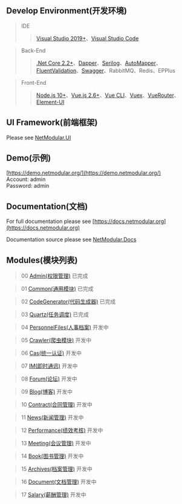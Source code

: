 ## Develop Environment(开发环境)

> IDE
>
> > [Visual Studio 2019+](https://visualstudio.microsoft.com/zh-hans/downloads/)、[Visual Studio Code](https://code.visualstudio.com/)

> Back-End
>
> > [.Net Core 2.2+](https://dotnet.microsoft.com/download)、[Dapper](https://github.com/StackExchange/Dapper)、[Serilog](https://serilog.net/)、[AutoMapper](https://automapper.org/)、[FluentValidation](https://fluentvalidation.net)、[Swagger](https://github.com/domaindrivendev/Swashbuckle.AspNetCore)、RabbitMQ、Redis、EPPlus

> Front-End
>
> > [Node.js 10+](https://nodejs.org/en/)、[Vue.js 2.6+](https://cn.vuejs.org/)、[Vue CLI](https://cli.vuejs.org/zh/guide/)、[Vuex](https://vuex.vuejs.org/zh/)、[VueRouter](https://router.vuejs.org/zh/)、[Element-UI](https://element.eleme.cn/#/zh-CN/component/installation)

## UI Framework(前端框架)

Please see [NetModular.UI](https://github.com/iamoldli/NetModular.UI)

## Demo(示例)

[https://demo.netmodular.org/](https://demo.netmodular.org/)  
Account: admin  
Password: admin

## Documentation(文档)

For full documentation please see [https://docs.netmodular.org](https://docs.netmodular.org)

Documentation source please see [NetModular.Docs](https://github.com/iamoldli/NetModular.Docs)

## Modules(模块列表)

> 00 [Admin(权限管理)](https://github.com/iamoldli/NetModular/tree/master/src/Admin) 已完成

> 01 [Common(通用模块)](https://github.com/iamoldli/Nm.Module.Common) 已完成

> 02 [CodeGenerator(代码生成器)](https://github.com/iamoldli/Nm.Module.CodeGenerator) 已完成

> 03 [Quartz(任务调度)](https://github.com/iamoldli/Nm.Module.Quartz) 已完成

> 04 [PersonnelFiles(人事档案)](https://github.com/iamoldli/NetModular.Module.PersonnelFiles) 开发中

> 05 [Crawler(爬虫模块)](https://github.com/iamoldli/NetModular.Module.Crawler) 开发中

> 06 [Cas(统一认证)](https://github.com/iamoldli/NetModular.Module.Cas) 开发中

> 07 [IM(即时通讯)](https://github.com/iamoldli/NetModular.Module.IM) 开发中

> 08 [Forum(论坛)](https://github.com/iamoldli/NetModular.Module.Forum) 开发中

> 09 [Blog(博客)](https://github.com/iamoldli/NetModular.Module.Blog) 开发中

> 10 [Contract(合同管理)](https://github.com/iamoldli/NetModular.Module.Contract) 开发中

> 11 [News(新闻管理)](https://github.com/iamoldli/NetModular.Module.News) 开发中

> 12 [Performance(绩效考核)](https://github.com/iamoldli/NetModular.Module.Performance) 开发中

> 13 [Meeting(会议管理)](https://github.com/iamoldli/NetModular.Module.Meeting) 开发中

> 14 [Book(图书管理)](https://github.com/iamoldli/NetModular.Module.Book) 开发中

> 15 [Archives(档案管理)](https://github.com/iamoldli/NetModular.Module.Archives) 开发中

> 16 [Document(文档管理)](https://github.com/iamoldli/NetModular.Module.Document) 开发中

> 17 [Salary(薪酬管理)](https://github.com/iamoldli/NetModular.Module.Salary) 开发中
